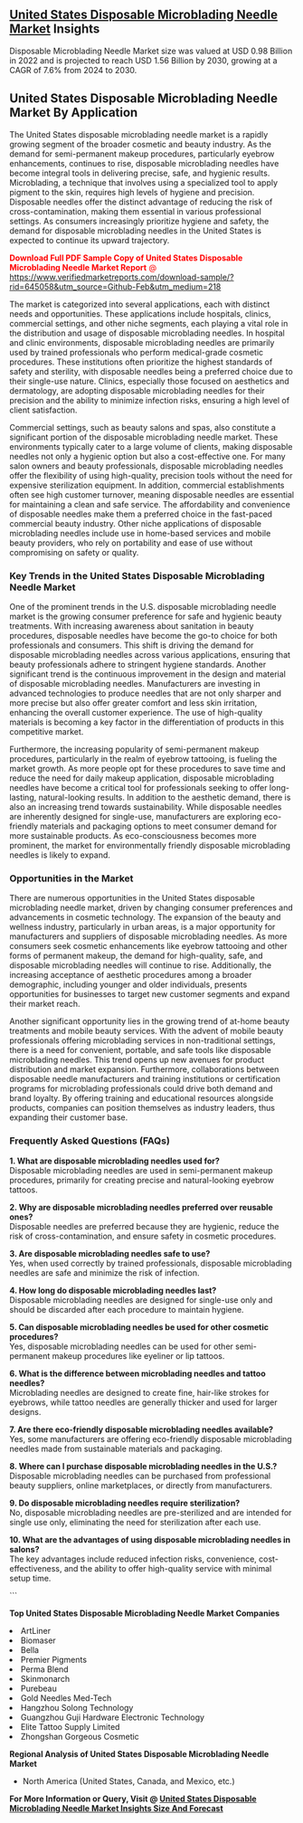 <h2><a href="https://www.verifiedmarketreports.com/download-sample/?rid=645058&amp;utm_source=Github-Feb&amp;utm_medium=218" target="_blank">United States Disposable Microblading Needle Market</a> Insights</h2><p>Disposable Microblading Needle Market size was valued at USD 0.98 Billion in 2022 and is projected to reach USD 1.56 Billion by 2030, growing at a CAGR of 7.6% from 2024 to 2030.</p><p> <h2>United States Disposable Microblading Needle Market By Application</h2> <p>The United States disposable microblading needle market is a rapidly growing segment of the broader cosmetic and beauty industry. As the demand for semi-permanent makeup procedures, particularly eyebrow enhancements, continues to rise, disposable microblading needles have become integral tools in delivering precise, safe, and hygienic results. Microblading, a technique that involves using a specialized tool to apply pigment to the skin, requires high levels of hygiene and precision. Disposable needles offer the distinct advantage of reducing the risk of cross-contamination, making them essential in various professional settings. As consumers increasingly prioritize hygiene and safety, the demand for disposable microblading needles in the United States is expected to continue its upward trajectory. <p><span class=""><span style="color: #ff0000;"><strong>Download Full PDF Sample Copy of United States Disposable Microblading Needle Market Report</strong> @ </span><a href="https://www.verifiedmarketreports.com/download-sample/?rid=645058&amp;utm_source=Github-Feb&amp;utm_medium=218" target="_blank">https://www.verifiedmarketreports.com/download-sample/?rid=645058&amp;utm_source=Github-Feb&amp;utm_medium=218</a></span></p></p> <p>The market is categorized into several applications, each with distinct needs and opportunities. These applications include hospitals, clinics, commercial settings, and other niche segments, each playing a vital role in the distribution and usage of disposable microblading needles. In hospital and clinic environments, disposable microblading needles are primarily used by trained professionals who perform medical-grade cosmetic procedures. These institutions often prioritize the highest standards of safety and sterility, with disposable needles being a preferred choice due to their single-use nature. Clinics, especially those focused on aesthetics and dermatology, are adopting disposable microblading needles for their precision and the ability to minimize infection risks, ensuring a high level of client satisfaction. <p>Commercial settings, such as beauty salons and spas, also constitute a significant portion of the disposable microblading needle market. These environments typically cater to a large volume of clients, making disposable needles not only a hygienic option but also a cost-effective one. For many salon owners and beauty professionals, disposable microblading needles offer the flexibility of using high-quality, precision tools without the need for expensive sterilization equipment. In addition, commercial establishments often see high customer turnover, meaning disposable needles are essential for maintaining a clean and safe service. The affordability and convenience of disposable needles make them a preferred choice in the fast-paced commercial beauty industry. Other niche applications of disposable microblading needles include use in home-based services and mobile beauty providers, who rely on portability and ease of use without compromising on safety or quality.</p> <h3>Key Trends in the United States Disposable Microblading Needle Market</h3> <p>One of the prominent trends in the U.S. disposable microblading needle market is the growing consumer preference for safe and hygienic beauty treatments. With increasing awareness about sanitation in beauty procedures, disposable needles have become the go-to choice for both professionals and consumers. This shift is driving the demand for disposable microblading needles across various applications, ensuring that beauty professionals adhere to stringent hygiene standards. Another significant trend is the continuous improvement in the design and material of disposable microblading needles. Manufacturers are investing in advanced technologies to produce needles that are not only sharper and more precise but also offer greater comfort and less skin irritation, enhancing the overall customer experience. The use of high-quality materials is becoming a key factor in the differentiation of products in this competitive market. <p>Furthermore, the increasing popularity of semi-permanent makeup procedures, particularly in the realm of eyebrow tattooing, is fueling the market growth. As more people opt for these procedures to save time and reduce the need for daily makeup application, disposable microblading needles have become a critical tool for professionals seeking to offer long-lasting, natural-looking results. In addition to the aesthetic demand, there is also an increasing trend towards sustainability. While disposable needles are inherently designed for single-use, manufacturers are exploring eco-friendly materials and packaging options to meet consumer demand for more sustainable products. As eco-consciousness becomes more prominent, the market for environmentally friendly disposable microblading needles is likely to expand.</p> <h3>Opportunities in the Market</h3> <p>There are numerous opportunities in the United States disposable microblading needle market, driven by changing consumer preferences and advancements in cosmetic technology. The expansion of the beauty and wellness industry, particularly in urban areas, is a major opportunity for manufacturers and suppliers of disposable microblading needles. As more consumers seek cosmetic enhancements like eyebrow tattooing and other forms of permanent makeup, the demand for high-quality, safe, and disposable microblading needles will continue to rise. Additionally, the increasing acceptance of aesthetic procedures among a broader demographic, including younger and older individuals, presents opportunities for businesses to target new customer segments and expand their market reach. <p>Another significant opportunity lies in the growing trend of at-home beauty treatments and mobile beauty services. With the advent of mobile beauty professionals offering microblading services in non-traditional settings, there is a need for convenient, portable, and safe tools like disposable microblading needles. This trend opens up new avenues for product distribution and market expansion. Furthermore, collaborations between disposable needle manufacturers and training institutions or certification programs for microblading professionals could drive both demand and brand loyalty. By offering training and educational resources alongside products, companies can position themselves as industry leaders, thus expanding their customer base.</p> <h3>Frequently Asked Questions (FAQs)</h3> <p><strong>1. What are disposable microblading needles used for?</strong><br> Disposable microblading needles are used in semi-permanent makeup procedures, primarily for creating precise and natural-looking eyebrow tattoos.</p> <p><strong>2. Why are disposable microblading needles preferred over reusable ones?</strong><br> Disposable needles are preferred because they are hygienic, reduce the risk of cross-contamination, and ensure safety in cosmetic procedures.</p> <p><strong>3. Are disposable microblading needles safe to use?</strong><br> Yes, when used correctly by trained professionals, disposable microblading needles are safe and minimize the risk of infection.</p> <p><strong>4. How long do disposable microblading needles last?</strong><br> Disposable microblading needles are designed for single-use only and should be discarded after each procedure to maintain hygiene.</p> <p><strong>5. Can disposable microblading needles be used for other cosmetic procedures?</strong><br> Yes, disposable microblading needles can be used for other semi-permanent makeup procedures like eyeliner or lip tattoos.</p> <p><strong>6. What is the difference between microblading needles and tattoo needles?</strong><br> Microblading needles are designed to create fine, hair-like strokes for eyebrows, while tattoo needles are generally thicker and used for larger designs.</p> <p><strong>7. Are there eco-friendly disposable microblading needles available?</strong><br> Yes, some manufacturers are offering eco-friendly disposable microblading needles made from sustainable materials and packaging.</p> <p><strong>8. Where can I purchase disposable microblading needles in the U.S.?</strong><br> Disposable microblading needles can be purchased from professional beauty suppliers, online marketplaces, or directly from manufacturers.</p> <p><strong>9. Do disposable microblading needles require sterilization?</strong><br> No, disposable microblading needles are pre-sterilized and are intended for single use only, eliminating the need for sterilization after each use.</p> <p><strong>10. What are the advantages of using disposable microblading needles in salons?</strong><br> The key advantages include reduced infection risks, convenience, cost-effectiveness, and the ability to offer high-quality service with minimal setup time.</p> ```</p><p><strong>Top United States Disposable Microblading Needle Market Companies</strong></p><div data-test-id=""><p><li>ArtLiner</li><li> Biomaser</li><li> Bella</li><li> Premier Pigments</li><li> Perma Blend</li><li> Skinmonarch</li><li> Purebeau</li><li> Gold Needles Med-Tech</li><li> Hangzhou Solong Technology</li><li> Guangzhou Guji Hardware Electronic Technology</li><li> Elite Tattoo Supply Limited</li><li> Zhongshan Gorgeous Cosmetic</li></p><div><strong>Regional Analysis of&nbsp;United States Disposable Microblading Needle Market</strong></div><ul><li dir="ltr"><p dir="ltr">North America&nbsp;(United States, Canada, and Mexico, etc.)</p></li></ul><p><strong>For More Information or Query, Visit @&nbsp;</strong><strong><a href="https://www.verifiedmarketreports.com/product/disposable-microblading-needle-market/?utm_source=Github-Feb&amp;utm_medium=218" target="_blank">United States Disposable Microblading Needle Market Insights Size And Forecast</a></strong></p></div>
